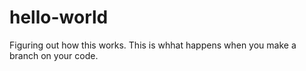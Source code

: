# hello-world
Figuring out how this works.
This is whhat happens when you make a branch on your code. 
